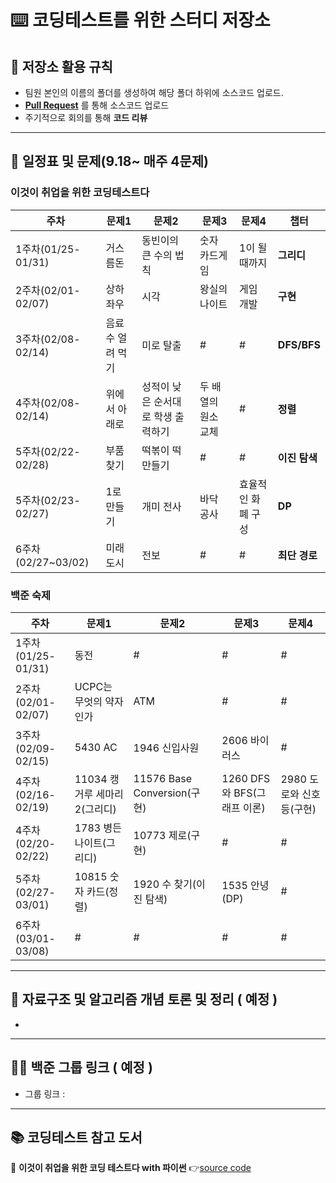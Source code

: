 
# ⌨️ **코딩테스트를 위한 스터디 저장소**

## 📍 저장소 활용 규칙

- 팀원 본인의 이름의 폴더를 생성하여 해당 폴더 하위에 소스코드 업로드.
- **[Pull Request](https://github.com/JavaJobJava/CodingTest/blob/main/pullRequest.md)** 를 통해 소스코드 업로드
- 주기적으로 회의를 통해 **코드 리뷰**

---

## **📅 일정표 및 문제(9.18~ 매주 4문제)**

### 이것이 취업을 위한 코딩테스트다 
|주차|문제1|문제2|문제3|문제4|챕터|
|----------|-----|-----|-----|-----|-----|
|1주차(01/25-01/31)| 거스름돈 | 동빈이의 큰 수의 법칙 | 숫자 카드게임 | 1이 될 때까지 | **그리디** |
|2주차(02/01-02/07)| 상하좌우 | 시각 | 왕실의 나이트 | 게임 개발 | **구현** |
|3주차(02/08-02/14)| 음료수 얼려 먹기 | 미로 탈출 | # | # | **DFS/BFS** |
|4주차(02/08-02/14)| 위에서 아래로 | 성적이 낮은 순서대로 학생 출력하기 | 두 배열의 원소 교체 | # | **정렬** |
|5주차(02/22-02/28)| 부품 찾기 | 떡볶이 떡 만들기 | # | # | **이진 탐색** |
|5주차(02/23-02/27)| 1로 만들기 | 개미 전사 | 바닥 공사 | 효율적인 화폐 구성 | **DP** |
|6주차(02/27~03/02)| 미래도시 | 전보 | # | # | **최단 경로** |

### 백준 숙제
|주차|문제1|문제2|문제3|문제4|
|----------|-----|-----|-----|-----|
|1주차(01/25-01/31)| 동전 | # | # | # |
|2주차(02/01-02/07)| UCPC는 무엇의 약자인가 |  ATM | # | # | 
|3주차(02/09-02/15)| 5430 AC | 1946 신입사원 | 2606 바이러스 | # | 
|4주차(02/16-02/19)| 11034 캥거루 세마리2(그리디) | 11576 Base Conversion(구현) | 1260 DFS 와 BFS(그래프 이론) | 2980 도로와 신호등(구현) |
|4주차(02/20-02/22)| 1783 병든 나이트(그리디) | 10773 제로(구현) | # | # | 
|5주차(02/27-03/01)| 10815 숫자 카드(정렬) | 1920 수 찾기(이진 탐색) | 1535 안녕(DP) | # |
|6주차(03/01-03/08)| # | # | # | # | 


---

## 📝 자료구조 및 알고리즘 개념 토론 및 정리 ( 예정 )
- 

---

## 🤼‍♂️ 백준 그룹 링크 ( 예정 )

- 그룹 링크 :

---

## 📚 코딩테스트 참고 도서

📖 **이것이 취업을 위한 코딩 테스트다 with 파이썬**
👉[source code](https://github.com/ndb796/python-for-coding-test)
